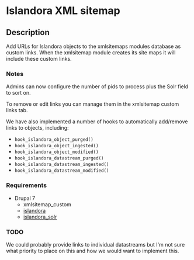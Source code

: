 # Islandora XML sitemap

## Description
Add URLs for Islandora objects to the xmlsitemaps modules database as custom links.  When the xmlsitemap module creates its site maps it will include these custom links.

### Notes

Admins can now configure the number of pids to process plus the Solr field to sort on.

To remove or edit links you can manage them in the xmlsitemap custom links tab.

We have also implemented a number of hooks to automatically add/remove links to
objects, including:
* `hook_islandora_object_purged()`
* `hook_islandora_object_ingested()`
* `hook_islandora_object_modified()`
* `hook_islandora_datastream_purged()`
* `hook_islandora_datastream_ingested()`
* `hook_islandora_datastream_modified()`

### Requirements

* Drupal 7
  * xmlsitemap_custom
  * [islandora](http://github.com/Islanora/islandora)
  * [islandora_solr](http://github.com/Islandora/islandora_solr_search)

### TODO

We could probably provide links to individual datastreams but I'm not sure what
priority to place on this and how we would want to implement this.
